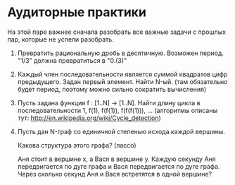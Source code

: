 ﻿
# Аудиторные практики

На этой паре важнее сначала разобрать все важные задачи с прошлых пар, которые не успели разобрать.

1.	Превратить рациональную дробь в десятичную. Возможен период. "1/3" должна превратиться в "0.(3)"

2.	Каждый член последовательности является суммой квадратов цифр предыдущего. Задан первый элемент. Найти N-ый.
	(там обязательно будет период, поэтому можно сильно сократить вычисления)

3.	Пусть задана функция f : [1..N] → [1..N]. Найти длину цикла в последовательности 1, f(1), f(f(1)), f(f(f(1))), ...
	(алгоритмы описаны тут: http://en.wikipedia.org/wiki/Cycle_detection)

4.	Пусть дан N-граф со единичной степенью исхода каждой вершины.

	Какова структура этого графа? (лассо)

	Аня стоит в вершине x, а Вася в вершине y. Каждую секунду Аня передвигается по дуге графа и Вася передвигается по дуге графа.
	Через сколько секунд Аня и Вася встретятся в одной вершине?


